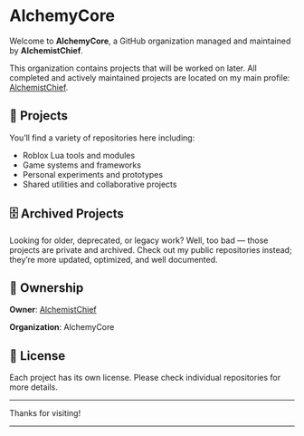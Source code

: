 # AlchemyCore

Welcome to **AlchemyCore**, a GitHub organization managed and maintained by **AlchemistChief**.

This organization contains projects that will be worked on later. All completed and actively maintained projects are located on my main profile: [AlchemistChief](https://github.com/AlchemistChief).

## 📁 Projects

You’ll find a variety of repositories here including:

* Roblox Lua tools and modules
* Game systems and frameworks
* Personal experiments and prototypes
* Shared utilities and collaborative projects

## 🗄️ Archived Projects

Looking for older, deprecated, or legacy work?
Well, too bad — those projects are private and archived.
Check out my public repositories instead; they’re more updated, optimized, and well documented.

## 👤 Ownership

**Owner**: [AlchemistChief](https://github.com/AlchemistChief)

**Organization**: AlchemyCore

## 📜 License

Each project has its own license. Please check individual repositories for more details.

---

Thanks for visiting!

---
